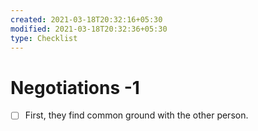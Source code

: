 ```yaml
---
created: 2021-03-18T20:32:16+05:30
modified: 2021-03-18T20:32:36+05:30
type: Checklist
---
```


# Negotiations -1

- [ ] First, they find common ground with the other person.